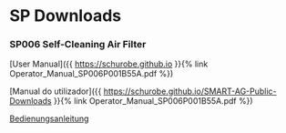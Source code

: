 # SP Downloads

### SP006 Self-Cleaning Air Filter
  
[User Manual]({{ https://schurobe.github.io }}{% link Operator_Manual_SP006P001B55A.pdf %})    
      
[Manual do utilizador]({{ https://schurobe.github.io/SMART-AG-Public-Downloads }}{% link Operator_Manual_SP006P001B55A.pdf %})

[Bedienungsanleitung](https://schurobe.github.io/SMART-AG-Public-Downloads/Operator_Manual_SP006P001B55A.pdf)     


